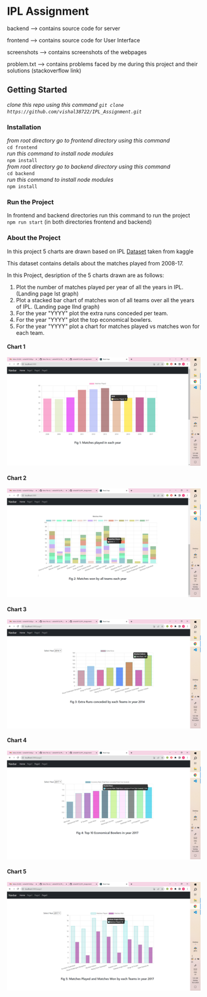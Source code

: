 # IPL Assignment

backend --> contains source code for server  

frontend --> contains source code for User Interface  

screenshots --> contains screenshots of the webpages  

problem.txt --> contains problems faced by me during this project and their solutions (stackoverflow link) 
 

## Getting Started

*clone this repo using this command ```git clone https://github.com/vishal38722/IPL_Assignment.git```*

### Installation

*from root directory go to frontend directory using this command*  
                ```cd frontend```  
*run this command to install node modules*  
                ```npm install```  
*from root directory go to backend directory using this command*  
                ```cd backend```  
*run this command to install node modules*  
                ```npm install```

### Run the Project
In frontend and backend directories run this command to run the project  
                ```npm run start``` (in both directories frontend and backend)

### About the Project
In this project 5 charts are drawn based on IPL [Dataset](https://www.kaggle.com/datasets/manasgarg/ipl) taken from kaggle  

This dataset contains details about the matches played from 2008-17.

In this Project, desription of the 5 charts drawn are as follows:

1. Plot the number of matches played per year of all the years in IPL. (Landing page Ist graph)
2. Plot a stacked bar chart of matches won of all teams over all the years of IPL. (Landing page IInd graph)
3. For the year "YYYY" plot the extra runs conceded per team. 
4. For the year "YYYY" plot the top economical bowlers.
5. For the year "YYYY" plot a chart for matches played vs matches won for each team.

#### Chart 1
![Chart 1](screenshots/chart_1.png)

#### Chart 2
![Chart 2](screenshots/chart_2.png)

#### Chart 3
![Chart 3](screenshots/chart_3.png)

#### Chart 4
![Chart 4](screenshots/chart_4.png)

#### Chart 5
![Chart 5](screenshots/chart_5.png)

